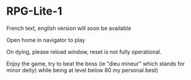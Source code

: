 # RPG-Lite-1

French text, english version will soon be available

Open home in navigator to play 

On dying, please reload window, reset is not fully operational. 

Enjoy the game, try to beat the boss (ie "dieu mineur" which stands for minor deity) while being at level below 80 my personal best)


